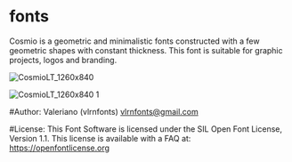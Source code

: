 # fonts

Cosmio is a geometric and minimalistic fonts constructed with a few geometric shapes with constant thickness. This font is suitable for graphic projects, logos and branding.

![CosmioLT_1260x840](https://github.com/vlrnfonts/fonts/assets/160312338/8eed4009-050f-447e-850c-7969402a1c12)

![CosmioLT_1260x840 1](https://github.com/vlrnfonts/fonts/assets/160312338/ee61697b-1341-4721-9199-3f92ca238449)

#Author:
Valeriano (vlrnfonts) vlrnfonts@gmail.com

#License: 
This Font Software is licensed under the SIL Open Font License, Version 1.1. This license is available with a FAQ at:
https://openfontlicense.org

